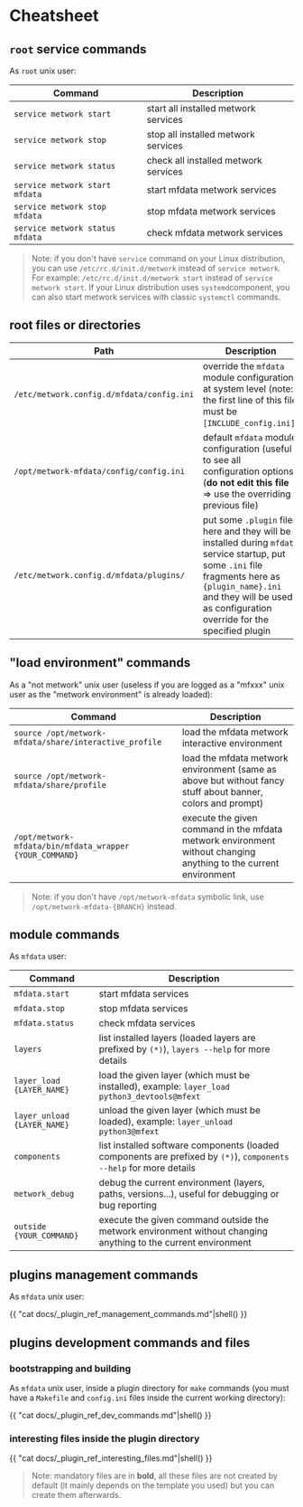 # Cheatsheet



## `root` service commands

As `root` unix user:

| Command | Description |
| --- | --- |
| `service metwork start` | start all installed metwork services |
| `service metwork stop` | stop all installed metwork services |
| `service metwork status` | check all installed metwork services |
| `service metwork start mfdata` | start mfdata metwork services |
| `service metwork stop mfdata` | stop mfdata metwork services |
| `service metwork status mfdata` | check mfdata metwork services |

> Note: if you don't have `service` command on your Linux distribution, you can use `/etc/rc.d/init.d/metwork` instead of `service metwork`. For example: `/etc/rc.d/init.d/metwork start` instead of `service metwork start`. If your Linux distribution uses `systemd`component, you can also start metwork services with classic `systemctl` commands.



## root files or directories

| Path | Description |
| --- | --- |
| `/etc/metwork.config.d/mfdata/config.ini` | override the `mfdata` module configuration at system level (note: the first line of this file must be `[INCLUDE_config.ini]`) |
| `/opt/metwork-mfdata/config/config.ini` | default `mfdata` module configuration (useful to see all configuration options) (**do not edit this file** => use the overriding previous file) |
| `/etc/metwork.config.d/mfdata/plugins/` | put some `.plugin` files here and they will be installed during `mfdata` service startup, put some `.ini` file fragments here as `{plugin_name}.ini` and they will be used as configuration override for the specified plugin |


## "load environment" commands

As a "not metwork" unix user (useless if you are logged as a "mfxxx" unix user as the "metwork environment" is already loaded):

| Command | Description |
| --- | --- |
| `source /opt/metwork-mfdata/share/interactive_profile` | load the mfdata metwork interactive environment |
| `source /opt/metwork-mfdata/share/profile` | load the mfdata metwork environment (same as above but without fancy stuff about banner, colors and prompt) |
| `/opt/metwork-mfdata/bin/mfdata_wrapper {YOUR_COMMAND}`| execute the given command in the mfdata metwork environment without changing anything to the current environment |

> Note: if you don't have `/opt/metwork-mfdata` symbolic link, use `/opt/metwork-mfdata-{BRANCH}` instead.

## module commands


As `mfdata` user:


| Command | Description |
| --- | --- |
| `mfdata.start` | start mfdata services |
| `mfdata.stop` | stop mfdata services |
| `mfdata.status` | check mfdata services |
| `layers` | list installed layers (loaded layers are prefixed by `(*)`), `layers --help` for more details |
| `layer_load {LAYER_NAME}` | load the given layer (which must be installed), example: `layer_load python3_devtools@mfext` |
| `layer_unload {LAYER_NAME}` | unload the given layer (which must be loaded), example: `layer_unload python3@mfext` |
| `components` | list installed software components (loaded components are prefixed by `(*)`), `components --help` for more details |
| `metwork_debug` | debug the current environment (layers, paths, versions...), useful for debugging or bug reporting |
| `outside {YOUR_COMMAND}`| execute the given command outside the metwork environment without changing anything to the current environment |


## plugins management commands

As `mfdata` unix user:


{{ "cat docs/_plugin_ref_management_commands.md"|shell() }}





## plugins development commands and files

### bootstrapping and building

As `mfdata` unix user, inside a plugin directory for `make` commands (you must have a `Makefile` and `config.ini` files inside the current working directory):


{{ "cat docs/_plugin_ref_dev_commands.md"|shell() }}


### interesting files inside the plugin directory


{{ "cat docs/_plugin_ref_interesting_files.md"|shell() }}


> Note: mandatory files are in **bold**, all these files are not created by default (it mainly depends on the template you used) but you can create them afterwards.

